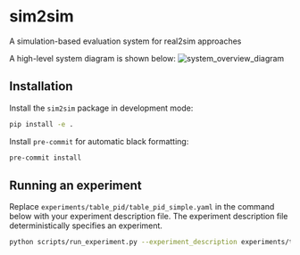 # sim2sim
A simulation-based evaluation system for real2sim approaches

A high-level system diagram is shown below:
![system_overview_diagram](system_overview_diagram.png)

## Installation

Install the `sim2sim` package in development mode:

```bash
pip install -e .
```

Install `pre-commit` for automatic black formatting:
```bash
pre-commit install
```

## Running an experiment

Replace `experiments/table_pid/table_pid_simple.yaml` in the command below with your experiment description file.
The experiment description file deterministically specifies an experiment.

```bash
python scripts/run_experiment.py --experiment_description experiments/table_pid/table_pid_simple.yaml
```
